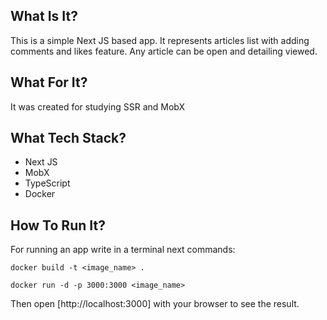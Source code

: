 ## What Is It?
This is a simple Next JS based app. It represents articles list with adding comments and likes feature. Any article can be open and detailing viewed.
## What For It?
It was created for studying SSR and MobX
## What Tech Stack?
* Next JS
* MobX
* TypeScript
* Docker
## How To Run It?
For running an app write in a terminal next commands:
```
docker build -t <image_name> .
```
```
docker run -d -p 3000:3000 <image_name>
```

Then open [http://localhost:3000] with your browser to see the result.
